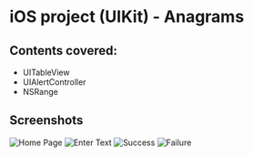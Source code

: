 # iOS project (UIKit) - Anagrams

## Contents covered:

* UITableView
* UIAlertController
* NSRange

## Screenshots

![Home Page](mdImages/home.png)
![Enter Text](mdImages/submit.png)
![Success](mdImages/success.png)
![Failure](mdImages/failure.png)
